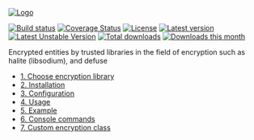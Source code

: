 [![Logo](https://i.imgur.com/sfmU6wt.png)](https://github.com/michaeldegroot/DoctrineEncryptBundle)

[![Build status](https://travis-ci.org/michaeldegroot/DoctrineEncryptBundle.svg?branch=master)](https://travis-ci.org/michaeldegroot/DoctrineEncryptBundle)
[![Coverage Status](https://coveralls.io/repos/github/michaeldegroot/DoctrineEncryptBundle/badge.svg?branch=master)](https://coveralls.io/github/michaeldegroot/DoctrineEncryptBundle?branch=master)
[![License](https://img.shields.io/github/license/michaeldegroot/DoctrineEncryptBundle.svg)](https://raw.githubusercontent.com/michaeldegroot/DoctrineEncryptBundle/master/LICENSE)
[![Latest version](https://poser.pugx.org/michaeldegroot/doctrine-encrypt-bundle/version)](https://packagist.org/packages/michaeldegroot/doctrine-encrypt-bundle)
[![Latest Unstable Version](https://poser.pugx.org/michaeldegroot/doctrine-encrypt-bundle/v/unstable)](https://packagist.org/packages/michaeldegroot/doctrine-encrypt-bundle)
[![Total downloads](https://poser.pugx.org/michaeldegroot/doctrine-encrypt-bundle/downloads)](https://packagist.org/packages/michaeldegroot/doctrine-encrypt-bundle)
[![Downloads this month](https://poser.pugx.org/michaeldegroot/doctrine-encrypt-bundle/d/monthly)](https://packagist.org/packages/michaeldegroot/doctrine-encrypt-bundle)

Encrypted entities by trusted libraries in the field of encryption such as halite (libsodium), and defuse

- [1. Choose encryption library](docs/library.md)
- [2. Installation](docs/installation.md)
- [3. Configuration](docs/configuration.md)
- [4. Usage](docs/usage.md)
- [5. Example](docs/example_of_usage.md)
- [6. Console commands](docs/commands.md)
- [7. Custom encryption class](docs/custom_encryptor.md)
